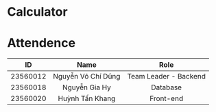 # Calculator

# Attendence
| ID | Name | Role |
:--:| :--: | :--:
| 23560012 | Nguyễn Võ Chí Dũng | Team Leader - Backend |
| 23560018 | Nguyễn Gia Hy | Database |
| 23560020 | Huỳnh Tấn Khang | Front-end |
